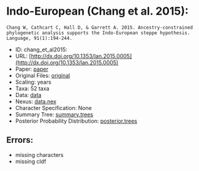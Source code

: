 # Indo-European (Chang et al. 2015):

```
Chang W, Cathcart C, Hall D, & Garrett A. 2015. Ancestry-constrained phylogenetic analysis supports the Indo-European steppe hypothesis. Language, 91(1):194-244.
```

* ID: chang_et_al2015:
* URL: [http://dx.doi.org/10.1353/lan.2015.0005](http://dx.doi.org/10.1353/lan.2015.0005)
* Paper: [paper](paper)
* Original Files: [original](original)
* Scaling: years
* Taxa: 52 taxa 
* Data: [data](data)
* Nexus: [data.nex](data.nex)
* Character Specification: None
* Summary Tree: [summary.trees](summary.trees)
* Posterior Probability Distribution: [posterior.trees](posterior.trees)

## Errors:

* missing characters
* missing cldf
